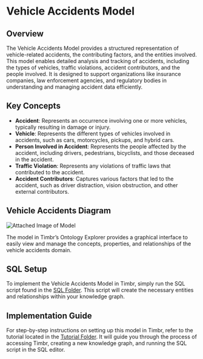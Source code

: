 # Vehicle Accidents Model

## Overview
The Vehicle Accidents Model provides a structured representation of vehicle-related accidents, the contributing factors, and the entities involved. This model enables detailed analysis and tracking of accidents, including the types of vehicles, traffic violations, accident contributors, and the people involved. It is designed to support organizations like insurance companies, law enforcement agencies, and regulatory bodies in understanding and managing accident data efficiently.

## Key Concepts
- **Accident**: Represents an occurrence involving one or more vehicles, typically resulting in damage or injury.
- **Vehicle**: Represents the different types of vehicles involved in accidents, such as cars, motorcycles, pickups, and hybrid cars.
- **Person Involved in Accident**: Represents the people affected by the accident, including drivers, pedestrians, bicyclists, and those deceased in the accident.
- **Traffic Violation**: Represents any violations of traffic laws that contributed to the accident.
- **Accident Contributors**: Captures various factors that led to the accident, such as driver distraction, vision obstruction, and other external contributors.

## Vehicle Accidents Diagram

![Attached Image of Model](path/to/image.png)

The model in Timbr’s Ontology Explorer provides a graphical interface to easily view and manage the concepts, properties, and relationships of the vehicle accidents domain.

## SQL Setup
To implement the Vehicle Accidents Model in Timbr, simply run the SQL script found in the [SQL Folder](./sql). This script will create the necessary entities and relationships within your knowledge graph.

## Implementation Guide
For step-by-step instructions on setting up this model in Timbr, refer to the tutorial located in the [Tutorial Folder](./tutorial). It will guide you through the process of accessing Timbr, creating a new knowledge graph, and running the SQL script in the SQL editor.
